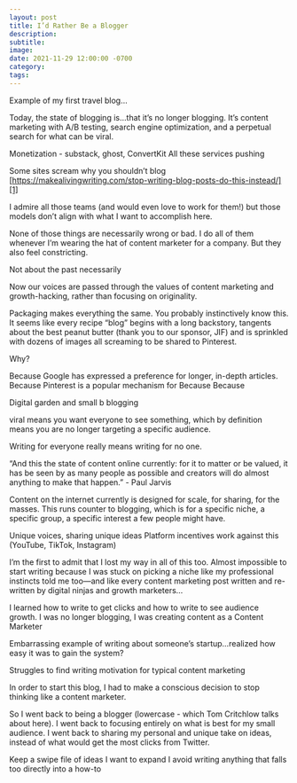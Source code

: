 ```yaml
---
layout: post
title: I’d Rather Be a Blogger
description: 
subtitle: 
image: 
date: 2021-11-29 12:00:00 -0700
category: 
tags: 
---
```


Example of my first travel blog…

Today, the state of blogging is…that it’s no longer blogging. It’s content marketing with A/B testing, search engine optimization, and a perpetual search for what can be viral.

Monetization - substack, ghost, ConvertKit
All these services pushing 

Some sites scream why you shouldn’t blog
[https://makealivingwriting.com/stop-writing-blog-posts-do-this-instead/][1]

I admire all those teams (and would even love to work for them!) but those models don’t align with what I want to accomplish here.

None of those things are necessarily wrong or bad. I do all of them whenever I’m wearing the hat of content marketer for a company. But they also feel constricting.

Not about the past necessarily

Now our voices are passed through the values of content marketing and growth-hacking, rather than focusing on originality.

Packaging makes everything the same. You probably instinctively know this. It seems like every recipe “blog” begins with a long backstory, tangents about the best peanut butter (thank you to our sponsor, JIF) and is sprinkled with dozens of images all screaming to be shared to Pinterest.

Why?

Because Google has expressed a preference for longer, in-depth articles.
Because Pinterest is a popular mechanism for 
Because
Because

Digital garden and small b blogging

viral means you want everyone to see something, which by definition means you are no longer targeting a specific audience.

Writing for everyone really means writing for no one.

“And this the state of content online currently: for it to matter or be valued, it has be seen by as many people as possible and creators will do almost anything to make that happen.” - Paul Jarvis

Content on the internet currently is designed for scale, for sharing, for the masses. This runs counter to blogging, which is for a specific niche, a specific group, a specific interest a few people might have.

Unique voices, sharing unique ideas
Platform incentives work against this (YouTube, TikTok, Instagram)

I’m the first to admit that I lost my way in all of this too. 
Almost impossible to start writing because I was stuck on picking a niche like my professional instincts told me too—and like every content marketing post written and re-written by digital ninjas and growth marketers…

I learned how to write to get clicks and how to write to see audience growth. I was no longer blogging, I was creating content as a Content Marketer

Embarrassing example of writing about someone’s startup…realized how easy it was to gain the system?

Struggles to find writing motivation for typical content marketing

In order to start this blog, I had to make a conscious decision to stop thinking like a content marketer.

So I went back to being a blogger (lowercase - which Tom Critchlow talks about here). I went back to focusing entirely on what is best for my small audience. I went back to sharing my personal and unique take on ideas, instead of what would get the most clicks from Twitter. 

Keep a swipe file of ideas I want to expand
I avoid writing anything that falls too directly into a how-to



[1]:	https://makealivingwriting.com/stop-writing-blog-posts-do-this-instead/